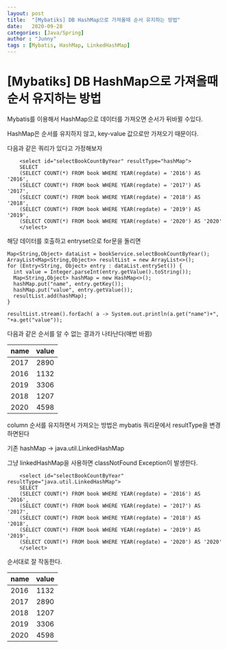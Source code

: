 ```yaml
---
layout: post
title:  "[Mybatiks] DB HashMap으로 가져올때 순서 유지하는 방법"
date:   2020-09-28
categories: [Java/Spring]
author : "Junny"
tags : [Mybatis, HashMap, LinkedHashMap]
---
```

# [Mybatiks] DB HashMap으로 가져올때 순서 유지하는 방법

Mybatis를 이용해서 HashMap으로 데이터를 가져오면 순서가 뒤바뀔 수있다.

HashMap은 순서를 유지하지 않고, key-value 값으로만 가져오기 때문이다.

다음과 같은 쿼리가 있다고 가정해보자

```
 	<select id="selectBookCountByYear" resultType="hashMap">
	SELECT 
	(SELECT COUNT(*) FROM book WHERE YEAR(regdate) = '2016') AS '2016',
	(SELECT COUNT(*) FROM book WHERE YEAR(regdate) = '2017') AS '2017',
	(SELECT COUNT(*) FROM book WHERE YEAR(regdate) = '2018') AS '2018',
	(SELECT COUNT(*) FROM book WHERE YEAR(regdate) = '2019') AS '2019',
	(SELECT COUNT(*) FROM book WHERE YEAR(regdate) = '2020') AS '2020'
 	</select>
```

해당 데이터를 호출하고 entryset으로 for문을 돌리면 

```
Map<String,Object> dataList = bookService.selectBookCountByYear();
ArrayList<Map<String,Object>> resultList = new ArrayList<>();
for (Entry<String, Object> entry : dataList.entrySet()) {
  int value = Integer.parseInt(entry.getValue().toString());
  Map<String,Object> hashMap = new HashMap<>();
  hashMap.put("name", entry.getKey());
  hashMap.put("value", entry.getValue());
  resultList.add(hashMap);
}

resultList.stream().forEach( a -> System.out.println(a.get("name")+", "+a.get("value"));
```

다음과 같은 순서를 알 수 없는 결과가 나타난다(매번 바뀜)

| name | value|
|---|:---:|
| 2017 | 2890 |
| 2016 | 1132 |
| 2019 | 3306 |
| 2018 | 1207 |
| 2020 | 4598 |


column 순서를 유지하면서 가져오는 방법은 mybatis 쿼리문에서 resultType을 변경하면된다

기존 hashMap -> java.util.LinkedHashMap

그냥 linkedHashMap을 사용하면 classNotFound Exception이 발생한다.

```
 	<select id="selectBookCountByYear" resultType="java.util.LinkedHashMap">
	SELECT 
	(SELECT COUNT(*) FROM book WHERE YEAR(regdate) = '2016') AS '2016',
	(SELECT COUNT(*) FROM book WHERE YEAR(regdate) = '2017') AS '2017',
	(SELECT COUNT(*) FROM book WHERE YEAR(regdate) = '2018') AS '2018',
	(SELECT COUNT(*) FROM book WHERE YEAR(regdate) = '2019') AS '2019',
	(SELECT COUNT(*) FROM book WHERE YEAR(regdate) = '2020') AS '2020'
 	</select>
```
순서대로 잘 작동한다.

| name | value|
|---|:---:|
| 2016 | 1132 |
| 2017 | 2890 |
| 2018 | 1207 |
| 2019 | 3306 |
| 2020 | 4598 |

